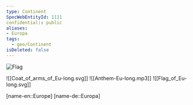 ```yaml
---
type: Continent
SpocWebEntityId: 1111
confidential:: public
aliases: 
- Europa
tags:
  - geo/Continent
isDeleted: false
---
```



![Flag](https://upload.wikimedia.org/wikipedia/commons/b/b7/Flag_of_Europe.svg "Flag of Europe.svg")

![[Coat_of_arms_of_Eu-long.svg]]
![[Anthem-Eu-long.mp3]]
![[Flag_of_Eu-long.svg]]

[name-en::Europe]
[name-de::Europa]
